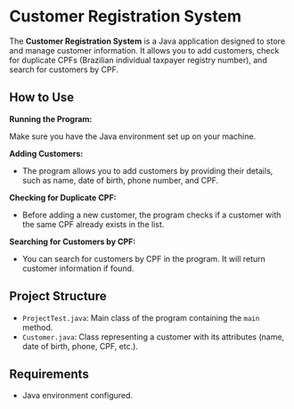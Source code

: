 # Customer Registration System

The **Customer Registration System** is a Java application designed to store and manage customer information. It allows you to add customers, check for duplicate CPFs (Brazilian individual taxpayer registry number), and search for customers by CPF.

## How to Use

**Running the Program:**

   Make sure you have the Java environment set up on your machine.

**Adding Customers:**

- The program allows you to add customers by providing their details, such as name, date of birth, phone number, and CPF.

**Checking for Duplicate CPF:**

- Before adding a new customer, the program checks if a customer with the same CPF already exists in the list.

**Searching for Customers by CPF:**

- You can search for customers by CPF in the program. It will return customer information if found.

## Project Structure

- `ProjectTest.java`: Main class of the program containing the `main` method.
- `Customer.java`: Class representing a customer with its attributes (name, date of birth, phone, CPF, etc.).

## Requirements

- Java environment configured.
